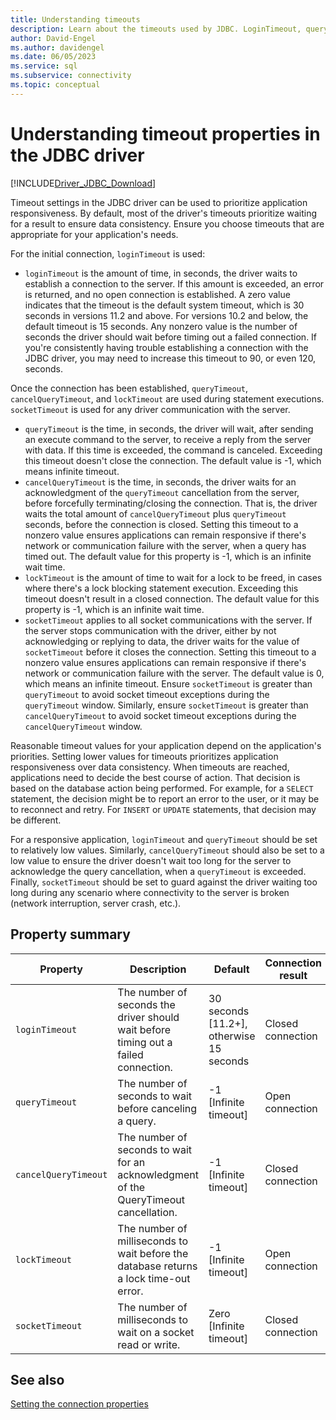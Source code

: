 ```yaml
---
title: Understanding timeouts
description: Learn about the timeouts used by JDBC. LoginTimeout, queryTimeout, cancelQueryTimeout, and socketTimeout can be used to ensure application responsiveness.
author: David-Engel
ms.author: davidengel
ms.date: 06/05/2023
ms.service: sql
ms.subservice: connectivity
ms.topic: conceptual
---
```


# Understanding timeout properties in the JDBC driver

[!INCLUDE[Driver_JDBC_Download](../../includes/driver_jdbc_download.md)]

Timeout settings in the JDBC driver can be used to prioritize application responsiveness. By default, most of the driver's timeouts prioritize waiting for a result to ensure data consistency. Ensure you choose timeouts that are appropriate for your application's needs.

For the initial connection, `loginTimeout` is used:

- `loginTimeout` is the amount of time, in seconds, the driver waits to establish a connection to the server. If this amount is exceeded, an error is returned, and no open connection is established. A zero value indicates that the timeout is the default system timeout, which is 30 seconds in versions 11.2 and above. For versions 10.2 and below, the default timeout is 15 seconds. Any nonzero value is the number of seconds the driver should wait before timing out a failed connection. If you're consistently having trouble establishing a connection with the JDBC driver, you may need to increase this timeout to 90, or even 120, seconds. 

Once the connection has been established, `queryTimeout`, `cancelQueryTimeout`, and `lockTimeout` are used during statement executions. `socketTimeout` is used for any driver communication with the server.

- `queryTimeout` is the time, in seconds, the driver will wait, after sending an execute command to the server, to receive a reply from the server with data. If this time is exceeded, the command is canceled. Exceeding this timeout doesn't close the connection. The default value is -1, which means infinite timeout.
- `cancelQueryTimeout` is the time, in seconds, the driver waits for an acknowledgment of the `queryTimeout` cancellation from the server, before forcefully terminating/closing the connection. That is, the driver waits the total amount of `cancelQueryTimeout` plus `queryTimeout` seconds, before the connection is closed. Setting this timeout to a nonzero value ensures applications can remain responsive if there's network or communication failure with the server, when a query has timed out. The default value for this property is -1, which is an infinite wait time.
- `lockTimeout` is the amount of time to wait for a lock to be freed, in cases where there's a lock blocking statement execution. Exceeding this timeout doesn't result in a closed connection. The default value for this property is -1, which is an infinite wait time.
- `socketTimeout` applies to all socket communications with the server. If the server stops communication with the driver, either by not acknowledging or replying to data, the driver waits for the value of `socketTimeout` before it closes the connection. Setting this timeout to a nonzero value ensures applications can remain responsive if there's network or communication failure with the server. The default value is 0, which means an infinite timeout. Ensure `socketTimeout` is greater than `queryTimeout` to avoid socket timeout exceptions during the `queryTimeout` window. Similarly, ensure `socketTimeout` is greater than `cancelQueryTimeout` to avoid socket timeout exceptions during the `cancelQueryTimeout` window.

Reasonable timeout values for your application depend on the application's priorities. Setting lower values for timeouts prioritizes application responsiveness over data consistency. When timeouts are reached, applications need to decide the best course of action. That decision is based on the database action being performed. For example, for a `SELECT` statement, the decision might be to report an error to the user, or it may be to reconnect and retry. For `INSERT` or `UPDATE` statements, that decision may be different.

For a responsive application, `loginTimeout` and `queryTimeout` should be set to relatively low values. Similarly, `cancelQueryTimeout` should also be set to a low value to ensure the driver doesn't wait too long for the server to acknowledge the query cancellation, when a `queryTimeout` is exceeded. Finally, `socketTimeout` should be set to guard against the driver waiting too long during any scenario where connectivity to the server is broken (network interruption, server crash, etc.).

## Property summary

| Property             | Description                                                                           | Default                                       | Connection result  |
|----------------------|---------------------------------------------------------------------------------------|-----------------------------------------------| ------------------ |
| `loginTimeout`       | The number of seconds the driver should wait before timing out a failed connection.   | 30 seconds [11.2+], <br/>otherwise 15 seconds | Closed connection  |
| `queryTimeout`       | The number of seconds to wait before canceling a query.                               | -1 [Infinite timeout]                         | Open connection    |
| `cancelQueryTimeout` | The number of seconds to wait for an acknowledgment of the QueryTimeout cancellation. | -1 [Infinite timeout]                         | Closed connection  |
| `lockTimeout`        | The number of milliseconds to wait before the database returns a lock time-out error. | -1 [Infinite timeout]                         | Open connection    |
| `socketTimeout`      | The number of milliseconds to wait on a socket read or write.                         | Zero [Infinite timeout]                       | Closed connection  |

## See also

[Setting the connection properties](setting-the-connection-properties.md)
